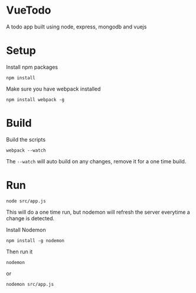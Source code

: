 # VueTodo
A todo app built using node, express, mongodb and vuejs

# Setup
Install npm packages 

```
npm install
```

Make sure you have webpack installed
```
npm install webpack -g
```

# Build

Build the scripts
```
webpack --watch
```

The `--watch` will auto build on any changes, remove it for a one time build.

# Run

```
node src/app.js
```
This will do a one time run, but nodemon will refresh the server everytime a change is detected.

Install Nodemon
```
npm install -g nodemon
```
Then run it
```
nodemon
```

or

```
nodemon src/app.js
```
